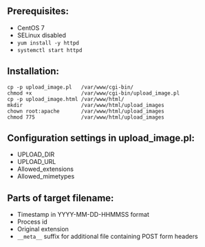
## Prerequisites:

* CentOS 7
* SELinux disabled
* `yum install -y httpd`
* `systemctl start httpd`

## Installation:

```
cp -p upload_image.pl   /var/www/cgi-bin/
chmod +x                /var/www/cgi-bin/upload_image.pl
cp -p upload_image.html /var/www/html/
mkdir                   /var/www/html/upload_images
chown root:apache       /var/www/html/upload_images
chmod 775               /var/www/html/upload_images
```

## Configuration settings in upload_image.pl:

* UPLOAD_DIR
* UPLOAD_URL
* Allowed_extensions
* Allowed_mimetypes

## Parts of target filename:

* Timestamp in YYYY-MM-DD-HHMMSS format
* Process id
* Original extension
* `__meta__` suffix for additional file containing POST form headers
